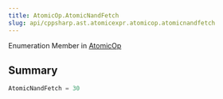 ```yaml
---
title: AtomicOp.AtomicNandFetch
slug: api/cppsharp.ast.atomicexpr.atomicop.atomicnandfetch
---
```

Enumeration Member in [AtomicOp](/api/cppsharp/ast/atomicexpr/atomicop)

## Summary



```csharp
AtomicNandFetch = 30
```

